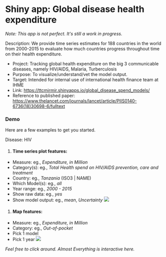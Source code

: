 # Shiny app: Global disease health expenditure
*Note: This app is not perfect. It's still a work in progress.*

Description: We provide time series estimates for 188 countries in the world from 2000-2015 to evaluate how much countries progress throughout time on their health expenditure. 

 + Project: Tracking global health expenditure on the big 3 communicable diseases, namely HIV/AIDS, Malaria, Turberculosis
 + Purpose: To visualize/understand/vet the model output.
 + Target: Intended for internal use of international health finance team at IHME
 + Link: https://ttcmirmir.shinyapps.io/global_disease_spend_models/
 + Reference to published paper: https://www.thelancet.com/journals/lancet/article/PIIS0140-6736(18)30698-6/fulltext
  
### Demo
Here are a few examples to get you started.

Disease: HIV
1. #### Time series plot features:
  + Measure: eg., _Expenditure, in Million_
  + Category(s): eg., _Total Health spend on HIV/AIDS prevention, care and treatment_
  + Country: eg., _Tanzania_ (ISO3 | NAME)
  + Which Model(s): eg., _all_
  + Year range: eg., _2000 - 2015_
  + Show raw data: eg., _yes_
  + Show model output: eg., _mean_, _Uncertainty_
![](time-series.gif)

1. #### Map features:
  + Measure: eg., _Expenditure, in Million_
  + Category: eg., _Out-of-pocket_
  + Pick 1 model
  + Pick 1 year
![](map.gif)

 *Feel free to click around. Almost Everything is interactive here.*
